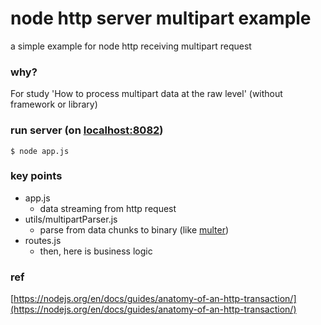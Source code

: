 # node http server multipart example

a simple example for node http receiving multipart request

### why?

For study 'How to process multipart data at the raw level' (without framework or library)

### run server (on [localhost:8082](http://localhost:8082))

```
$ node app.js
```

### key points

- app.js
  - data streaming from http request
- utils/multipartParser.js
  - parse from data chunks to binary (like [multer](https://github.com/expressjs/multer))
- routes.js
  - then, here is business logic

### ref

[https://nodejs.org/en/docs/guides/anatomy-of-an-http-transaction/](https://nodejs.org/en/docs/guides/anatomy-of-an-http-transaction/)
